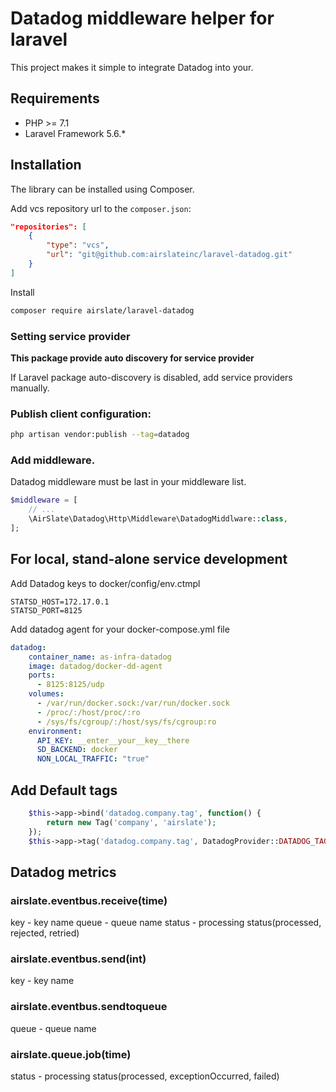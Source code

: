 # Datadog middleware helper for laravel 

This project makes it simple to integrate Datadog into your.

## Requirements

- PHP >= 7.1
- Laravel Framework 5.6.*

## Installation

The library can be installed using Composer.

Add vcs repository url to the `composer.json`:

```json
"repositories": [
    {
        "type": "vcs",
        "url": "git@github.com:airslateinc/laravel-datadog.git"
    }
]
```

Install

```bash
composer require airslate/laravel-datadog
```

### Setting service provider
**This package provide auto discovery for service provider** 

If Laravel package auto-discovery is disabled, add service providers manually.

### Publish client configuration:

```bash
php artisan vendor:publish --tag=datadog
```

### Add middleware. 
Datadog middleware must be last in your middleware list.

```php
$middleware = [
    // ...
    \AirSlate\Datadog\Http\Middleware\DatadogMiddlware::class,
];
```

## For local, stand-alone service development
Add Datadog keys to docker/config/env.ctmpl
```
STATSD_HOST=172.17.0.1
STATSD_PORT=8125
```

Add datadog agent for your docker-compose.yml file
```yaml
datadog:
    container_name: as-infra-datadog
    image: datadog/docker-dd-agent
    ports:
      - 8125:8125/udp
    volumes:
      - /var/run/docker.sock:/var/run/docker.sock
      - /proc/:/host/proc/:ro
      - /sys/fs/cgroup/:/host/sys/fs/cgroup:ro
    environment:
      API_KEY: __enter__your__key__there
      SD_BACKEND: docker
      NON_LOCAL_TRAFFIC: "true"
```

## Add Default tags

```php
    $this->app->bind('datadog.company.tag', function() {
        return new Tag('company', 'airslate');
    });
    $this->app->tag('datadog.company.tag', DatadogProvider::DATADOG_TAG);
```

## Datadog metrics

### airslate.eventbus.receive(time)

key - key name
queue - queue name
status - processing status(processed, rejected, retried)

### airslate.eventbus.send(int)

key - key name

### airslate.eventbus.sendtoqueue

queue - queue name

### airslate.queue.job(time)

status - processing status(processed, exceptionOccurred, failed)
